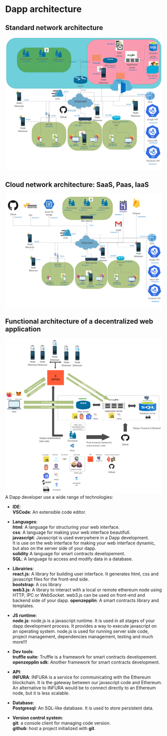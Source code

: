 # Dapp architecture

## Standard network architecture

![Standard network architecture](../res/standard-network-architecture.png)

## Cloud network architecture: SaaS, Paas, IaaS

![Cloud network architecture](../res/cloud-network-architecture.png)

## Functional architecture of a decentralized web application

![Functional dapp architecture](../res/functional-dapp-architecture.png)
A Dapp developer use a wide range of technologies:

- **IDE**:  
  **VSCode**: An extensible code editor.

- **Languages**:  
  **html**: A language for structuring your web interface.  
  **css**: A language for making your web interface beautifull.  
  **javascript**: Javascript is used everywhere in a Dapp development.  
  It is use on the web interface for making your web interface dynamic, but also on the server side of your dapp.  
  **solidity** A language for smart contracts developement.  
  **SQL**: A language to access and modify data in a database.

- **Librairies**:  
  **react.js**: A library for building user interface. It generates html, css and javascript files for the front-end side.  
  **bootstrap**: A css library  
  **web3.js**: A library to interact with a local or remote ethereum node using HTTP, IPC or WebSocket. web3.js can be used on front-end and backend side of your dapp.
  **openzepplin**: A smart contracts library and templates.

- **JS runtime**:  
  **node.js**: node.js is a javascript runtime. It is used in all stages of your dapp development process. It provides a way to execute javascript on an operating system.
  node.js is used for running server side code, project management, dependencies management, testing and much more!!!

- **Dev tools**:  
  **truffle suite**: Truffle is a framework for smart contracts developement.  
  **openzepplin sdk**: Another framework for smart contracts development.

- **API**:  
  **INFURA**: INFURA is a service for communicating with the Ethereum blockchain.
  It is the gateway between our javascript code and Ethereum.
  An alternative to INFURA would be to connect directly to an Ethereum node, but it is less scalable.

- **Database**:  
  **Postgresql**: An SQL-like database. It is used to store persistent data.

- **Version control system**:  
  **git**: a console client for managing code version.  
  **github**: host a project initialized with **git**.
